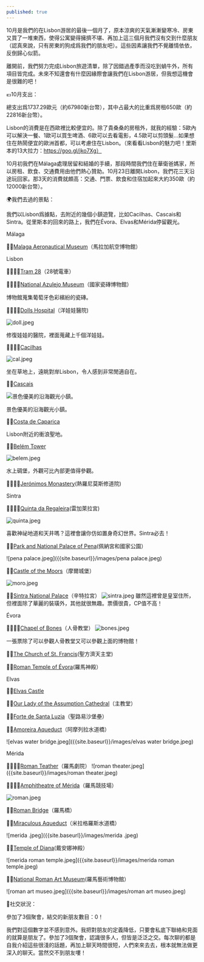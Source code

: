 ```yaml
---
published: true
---
```

10月是我們的在Lisbon游居的最後一個月了，原本涼爽的天氣漸漸變寒冷、房東又買了一堆東西，使得公寓變得擁擠不堪、再加上這三個月我們沒有交到什麼朋友（認真來說，只有房東的狗成爲我們的朋友吧）。這些因素讓我們不覺離情依依，反倒歸心似箭。

離開前，我們努力完成Lisbon旅遊清單，除了因錯過產季而沒吃到蝸牛外，所有項目皆完成。未來不知還會有什麼因緣際會讓我們在Lisbon游居，但我想這機會是很難的吧！

💶10月支出：

總支出爲1737.29歐元（約67980新台幣），其中占最大的比重爲房租650歐（約22816新台幣）。

Lisbon的消費是在西歐裡比較便宜的。除了貴桑桑的房租外，就我的經驗：5歐內可以解決一餐、1歐可以買生啤酒、6歐可以去看電影，4.5歐可以剪頭髮...如果想住在熱鬧便宜的歐洲首都，可以考慮住在Lisbon。（來看看Lisbon的魅力吧！里斯本的13大拉力：https://goo.gl/jko7Xg）

10月初我們在Málaga處理居留和結婚的手續，那段時間我們住在華衛爸媽家，所以房租、飲食、交通費用由他們熱心贊助。10月23日離開Lisbon，我們花三天沿途玩回家。那3天的消費就頗高：交通、門票、飲食和住宿加起來大約350歐（約12000新台幣）。

🌍我們去過的景點：

我們以Lisbon爲據點，去附近的幾個小鎮遊覽，比如Cacilhas、Cascais和Sintra。從里斯本的回來的路上，我們在Évora、Elvas和Mérida停留觀光。

Málaga

👍🏽[Malaga Aeronautical Museum](https://www.tripadvisor.com/Attraction_Review-g187438-d2547212-Reviews-Malaga_Aeronautical_Museum-Malaga_Costa_del_Sol_Province_of_Malaga_Andalucia.html)（馬拉加航空博物館）

Lisbon

👍🏽👍🏽[Tram 28](https://www.tripadvisor.com/Attraction_Review-g189158-d262792-Reviews-Tram_28-Lisbon_Lisbon_District_Central_Portugal.html)（28號電車）

👍🏽👍🏽[National Azulejo Museum](https://www.tripadvisor.com./Attraction_Review-g189158-d195776-Reviews-National_Tile_Museum-Lisbon_Lisbon_District_Central_Portugal.html)（國家瓷磚博物館）

博物館蒐集葡萄牙色彩繽紛的瓷磚。

👍🏽👍🏽[Dolls Hospital](https://www.tripadvisor.com/Attraction_Review-g189158-d8533611-Reviews-Hospital_de_Bonecas-Lisbon_Lisbon_District_Central_Portugal.html)（洋娃娃醫院)

![doll.jpeg]({{site.baseurl}}/images/doll.jpeg)

修復娃娃的醫院，裡面蒐藏上千個洋娃娃。

👍🏽👍🏽[Cacilhas](https://www.lisbonlux.com/lisbon/cacilhas.html)

![cal.jpeg]({{site.baseurl}}/images/cal.jpeg)

坐在草地上，遠眺對岸Lisbon，令人感到非常閒適自在。

👍🏽[Cascais](https://www.tripadvisor.com/Home-g189154?fid=6c7995fb-8802-4cd7-a0b7-f1af65e1ac93)

![景色優美的沿海觀光小鎮。]({{site.baseurl}}/images/cascais.jpeg)

景色優美的沿海觀光小鎮。

👍🏽[Costa de Caparica](https://www.tripadvisor.com/Tourism-g656856-Costa_da_Caparica_Setubal_District_Alentejo-Vacations.html)

Lisbon附近的衝浪聖地。


👍🏽[Belém Tower](https://www.tripadvisor.com/Attraction_Review-g189158-d524074-Reviews-Torre_de_Belem-Lisbon_Lisbon_District_Central_Portugal.html)

![belem.jpeg]({{site.baseurl}}/images/belem.jpeg)

水上碉堡，外觀可比內部更值得參觀。

👎🏽👎🏽[Jerónimos Monastery](https://www.tripadvisor.com/Attraction_Review-g189158-d195318-Reviews-Jeronimos_Monastery-Lisbon_Lisbon_District_Central_Portugal.html)(熱羅尼莫斯修道院)

Sintra

👍🏽👍🏽[Quinta da Regaleira](https://www.tripadvisor.com/Attraction_Review-g189164-d484394-Reviews-Quinta_da_Regaleira-Sintra_Sintra_Municipality_Lisbon_District_Central_Portugal.html)(雷加萊拉宮)

![quinta.jpeg]({{site.baseurl}}/images/quinta.jpeg)


喜歡神祕地道和天井嗎？這裡會讓你仿如置身奇幻世界。Sintra必去！

👍🏽[Park and National Palace of Pena](https://www.tripadvisor.com/Attraction_Review-g189164-d195785-Reviews-Park_and_National_Palace_of_Pena-Sintra_Sintra_Municipality_Lisbon_District_Centra.html)(佩納宮和國家公園）

![pena palace.jpeg]({{site.baseurl}}/images/pena palace.jpeg)

👍🏽[Castle of the Moors](https://www.tripadvisor.com/Attraction_Review-g189164-d195785-Reviews-Park_and_National_Palace_of_Pena-Sintra_Sintra_Municipality_Lisbon_District_Centra.html)（摩爾城堡）

![moro.jpeg]({{site.baseurl}}/images/moro.jpeg)

👎🏽[Sintra National Palace](https://www.tripadvisor.com/Attraction_Review-g189164-d1198741-Reviews-Sintra_National_Palace-Sintra_Sintra_Municipality_Lisbon_District_Central_Portuga.html)（辛特拉宮）
![sintra.jpeg]({{site.baseurl}}/images/sintra.jpeg)
雖然這裡曾是皇室住所，但裡面除了華麗的裝璜外，其他就很無趣。票價很貴，CP值不高！


Évora

👍🏽👍🏽[Chapel of Bones](https://www.tripadvisor.com/Attraction_Review-g189106-d196208-Reviews-Capela_dos_Ossos-Evora_Evora_District_Alentejo.html)（人骨教堂）
![bones.jpeg]({{site.baseurl}}/images/bones.jpeg)

一張票除了可以參觀人骨教堂又可以參觀上面的博物館！

👍🏽[The Church of St. Francis](https://www.tripadvisor.com/Attraction_Review-g189106-d319456-Reviews-Igreja_de_Sao_Francisco-Evora_Evora_District_Alentejo.html)(聖方濟天主堂)

👍🏽[Roman Temple of Évora](https://www.tripadvisor.com/Attraction_Review-g189106-d196207-Reviews-Templo_Romano_de_Evora_Templo_de_Diana-Evora_Evora_District_Alentejo.html)(羅馬神殿）



Elvas

👍🏽[Elvas Castle](https://www.tripadvisor.com.tw/Attraction_Review-g2356174-d2321679-Reviews-Evoramonte_Castle-Evoramonte_Evora_District_Alentejo.html)

👍🏽[Our Lady of the Assumption Cathedral](https://www.tripadvisor.com/Attraction_Review-g189104-d3674351-Reviews-Catedral_de_Elvas-Elvas_Portalegre_District_Alentejo.html)（主教堂）

👍🏽[Forte de Santa Luzia](https://www.tripadvisor.com/Attraction_Review-g189104-d12904975-Reviews-Forte_de_Santa_Luzia-Elvas_Portalegre_District_Alentejo.html)（聖路易沙堡壘）

👍🏽[Amoreira Aqueduct](https://www.tripadvisor.com/Attraction_Review-g189106-d2543290-Reviews-Silver_Water_Aqueduct-Evora_Evora_District_Alentejo.html)（阿摩列拉水道橋）

![elvas water bridge.jpeg]({{site.baseurl}}/images/elvas water bridge.jpeg)



Mérida

👍🏽👍🏽[Roman Teather](https://www.tripadvisor.com/Attraction_Review-g227871-d244240-Reviews-Roman_Theater_Teatro_Romano-Merida_Province_of_Badajoz_Extremadura.html)（羅馬劇院）
![roman theater.jpeg]({{site.baseurl}}/images/roman theater.jpeg)


👍🏽👍🏽[Amphitheatre of Mérida](https://www.tripadvisor.com/Attraction_Review-g227871-d4506039-Reviews-Anfiteatro_Romano_de_Merida-Merida_Province_of_Badajoz_Extremadura.html)（羅馬競技場）

![roman.jpeg]({{site.baseurl}}/images/roman.jpeg)



👍🏽[Roman Bridge](https://www.tripadvisor.com/Attraction_Review-g227871-d547268-Reviews-Roman_Bridge-Merida_Province_of_Badajoz_Extremadura.html)（羅馬橋）

👍🏽[Miraculous Aqueduct](https://www.tripadvisor.com/Attraction_Review-g227871-d4995743-Reviews-Acueducto_de_los_Milagros-Merida_Province_of_Badajoz_Extremadura.html)（米拉格羅斯水道橋）

![merida .jpeg]({{site.baseurl}}/images/merida .jpeg)

👍🏽[Temple of Diana](https://www.tripadvisor.com/Attraction_Review-g227871-d4506044-Reviews-Templo_de_Diana-Merida_Province_of_Badajoz_Extremadura.html)(戴安娜神殿）

![merida roman temple.jpeg]({{site.baseurl}}/images/merida roman temple.jpeg)


👍🏽[National Roman Art Museum](https://www.tripadvisor.com/Attraction_Review-g227871-d244239-Reviews-Museo_Nacional_de_Arte_Romano-Merida_Province_of_Badajoz_Extremadura.html)(羅馬藝術博物館）

![roman art museo.jpeg]({{site.baseurl}}/images/roman art museo.jpeg)



🍻社交狀況：

參加了3個聚會，結交的新朋友數目：0！

我們對這個數字並不感到意外。我把對朋友的定義降低，只要會私底下聯絡和見面的就算是朋友了。參加了3個聚會，認識很多人，但皆是泛泛之交。每次聊的都是自我介紹這些很淺的話題，再加上聊天時間很短，人們來來去去，根本就無法做更深入的聊天。當然交不到朋友嘍！
